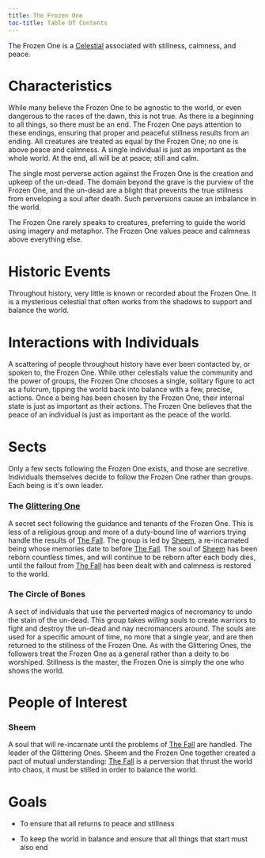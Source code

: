 ```yaml
---
title: The Frozen One
toc-title: Table Of Contents
---
```



The Frozen One is a [Celestial](../setting-world/celestials.md) associated with stillness, calmness, and peace.

# Characteristics 

While many believe the Frozen One to be agnostic to the world, or even dangerous to the races of the dawn, this is not true. As there is a beginning to all things, so there must be an end. The Frozen One pays attention to these endings, ensuring that proper and peaceful stillness results from an ending. All creatures are treated as equal by the Frozen One; no one is above peace and calmness. A single individual is just as important as the whole world. At the end, all will be at peace; still and calm.

The single most perverse action against the Frozen One is the creation and upkeep of the un-dead. The domain beyond the grave is the purview of the Frozen One, and the un-dead are a blight that prevents the true stillness from enveloping a soul after death. Such perversions cause an imbalance in the world.

The Frozen One rarely speaks to creatures, preferring to guide the world using imagery and metaphor. The Frozen One values peace and calmness above everything else.

# Historic Events

Throughout history, very little is known or recorded about the Frozen One. It is a mysterious celestial that often works from the shadows to support and balance the world. 

# Interactions with Individuals

A scattering of people throughout history have ever been contacted by, or spoken to, the Frozen One. While other celestials value the community and the power of groups, the Frozen One chooses a single, solitary figure to act as a fulcrum, tipping the world back into balance with a few, precise, actions. Once a being has been chosen by the Frozen One, their internal state is just as important as their actions. The Frozen One believes that the peace of an individual is just as important as the peace of the world.

# Sects

Only a few sects following the Frozen One exists, and those are secretive. Individuals themselves decide to follow the Frozen One rather than groups. Each being is it's own leader.

### The [Glittering One](../setting-world/glittering-one.md)

A secret sect following the guidance and tenants of the Frozen One. This is less of a religious group and more of a duty-bound line of warriors trying handle the results of [The Fall](../setting-world/world.md). The group is led by [Sheem](../characters/sheem.md), a re-incarnated being whose memories date to before [The Fall](../setting-world/world.md). The soul of [Sheem](../characters/sheem.md) has been reborn countless times, and will continue to be reborn after each body dies, until the fallout from [The Fall](../setting-world/world.md) has been dealt with and calmness is restored to the world.

### The Circle of Bones

A sect of individuals that use the perverted magics of necromancy to undo the stain of the un-dead. This group takes *willing* souls to create warriors to fight and destroy the un-dead and nay necromancers around. The souls are used for a specific amount of time, no more that a single year, and are then returned to the stillness of the Frozen One. As with the Glittering Ones, the followers treat the Frozen One as a general rather than a deity to be worshiped. Stillness is the master, the Frozen One is simply the one who shows the world.

# People of Interest

### Sheem

A soul that will re-incarnate until the problems of [The Fall](../setting-world/world.md) are handled. The leader of the Glittering Ones. Sheem and the Frozen One together created a pact of mutual understanding: [The Fall](../setting-world/world.md) is a perversion that thrust the world into chaos, it must be stilled in order to balance the world.

# Goals

- To ensure that all returns to peace and stillness

- To keep the world in balance and ensure that all things that start must also end
